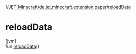 //[JET-Minecraft](../../index.md)/[de.jet.minecraft.extension.paper](index.md)/[reloadData](reload-data.md)

# reloadData

[jvm]\
fun [reloadData](reload-data.md)()
